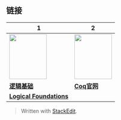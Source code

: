 
## 链接

|1|2|
|--|--|
|<img src="https://softwarefoundations.cis.upenn.edu/common/media/image/lf_icon.jpg"  height="120" width="100">|<img src="https://coq.inria.fr/files/barron_logo.png"  height="120" width="100">|
|[**逻辑基础**](https://coq-zh.github.io/SF-zh/lf-current/index.html)|[**Coq官网**](https://coq.inria.fr/)|
|[**Logical Foundations**](https://softwarefoundations.cis.upenn.edu/lf-current/toc.html)| |


> Written with [StackEdit](https://stackedit.io/app#).


